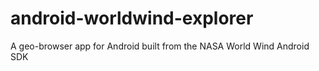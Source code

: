 # android-worldwind-explorer
A geo-browser app for Android built from the NASA World Wind Android SDK
